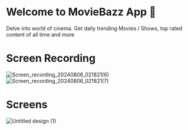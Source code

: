 # Welcome to MovieBazz App 👋

Delve into world of cinema. Get daily trending Movies / Shows, top rated content of all time and more

# Screen Recording

![Screen_recording_20240806_021821(6)](https://github.com/user-attachments/assets/dacb70b4-210e-4238-9abf-8cd3d6a7bab4)
![Screen_recording_20240806_021821(7)](https://github.com/user-attachments/assets/f41bf0c9-5045-44a7-86bd-734e0fd4bb88)



# Screens

![Untitled design (1)](https://github.com/user-attachments/assets/0c59e292-2ce1-4720-ae58-3d15a12a2fd6)
